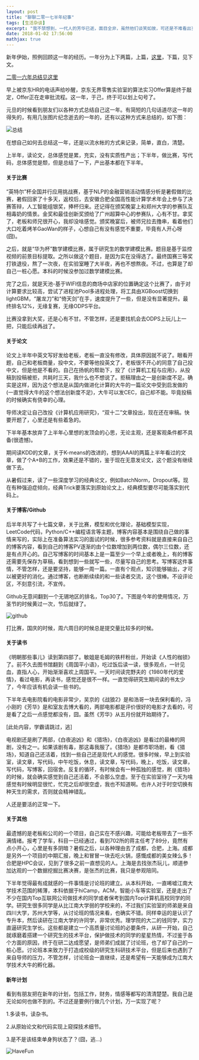```yaml
---
layout: post
title: "聊聊二零一七半年纪事"
tags: [生活杂谈]
excerpt: "我不禁想到，一代人的芳华已逝，面目全非，虽然他们谈笑如故，可还是不难看出岁月给每个人带来的改变。倒是刘峰和小萍显得更为知足，话虽不多，却待人温和"
date: 2018-01-02 17:56:00
mathjax: true
---
```



新年伊始，照例回顾这一年的经历。一年分为上下两篇，上篇，[这里](https://zhpmatrix.github.io/2017/07/30/semester-summary/)，下篇，见下文。

[二零一六年总结见这里](https://zhpmatrix.github.io/2016/12/31/summary-2016/)

早上被京东HR的电话声给吵醒，京东无界零售实验室的算法实习Offer算是终于敲定，Offer正在走审批流程。这一年，于己，终于可以划上句号了。

元旦的时候看到朋友们以各种方式总结自己这一年。有简短的几句话道尽这一年的得失的，有用几张图片纪念逝去的一年的，还有以这种方式来总结的，如下图：

![总结](http://a2.qpic.cn/psb?/V12FMoI24Z8EvF/KHWBinkfo.ctm4pQq8xLkCDpa.9xAfcQ6DyJ1u86XRg!/c/dGkAAAAAAAAA&ek=1&kp=1&pt=0&bo=0ALQAgAAAAARECc!&vuin=1332062790&tm=1514887200&sce=60-2-2&rf=0-0)

在想自己如何去总结这一年，还是以流水帐的方式来记录，简单，直白，清楚。

上半年，读论文，总体感觉是累，充实，没有实质性产出；下半年，做比赛，写代码，总体感觉是颓，但是总结了一下，产出基本都在下半年。

####    关于比赛

“英特尔”杯全国并行应用挑战赛，基于NLP的金融营销活动情感分析是暑假做的比赛，暑假回家了十多天，返校后，去安徽合肥全国高性能计算学术年会上参与了决赛答辩，人工智能组银奖，捧杯归来。还记得在颁奖晚宴上和郑州大学的参赛队互相毒奶的情景。金奖和最佳创新奖颁给了广州超算中心的参赛队，心有不甘。拿奖了，老板和师兄很开心，我却没啥感觉。颁奖晚宴后，被师兄拉去撸串，看着他们大口吃着烤羊GaoWan的样子，心想自己有没有感觉不重要，毕竟有人开心呀(囧)。

之后，就是“华为杯”数学建模比赛，属于研究生的数学建模比赛。题目是基于监控视频的前景目标提取。之所以做这个题目，是因为实在没得选了。最终国赛三等奖打铁退役，熬了一次夜，在实验室睡了大半夜，再也不想熬夜。不过，也算是了却自己一桩心愿。本科的时候没参加过数学建模比赛。

完了之后，就是天池-基于WIFI信息的商场中店家的位置确定这个比赛了，由于对计算要求比较高，尝试了进程池Pool多进程处理，将工具由XGBoost切换到lightGBM，“屠龙刀”和“倚天剑”在手，速度提升了一些，但是没有显著提升。最终排名12%，无缘复赛，无缘ODPS平台。

比赛没拿到大奖，还是心有不甘。不管怎样，还是要找机会去ODPS上玩儿上一把，只能后续再战了。

####    关于论文

论文上半年中英文写好发给老板，老板一直没有修改，具体原因就不说了。眼看开题，自己和老板商量，投中文，不要等他投英文了，老板很不开心的同意了自己投中文，但是他是不看的。自己在扬帆的帮助下，投了《计算机工程与应用》，从投稿到投稿被拒，共耗时三天，我什么也不想说了。拒稿理由之一是创新度不足。确实是这样，因为这个想法是从国内做进化计算的大牛的一篇论文中受到启发做的(一直觉得大牛的这个想法创新度不足)，大牛可以发CEC，自己却不能。毕竟投稿的时候确实有侥幸的心理。

导师决定让自己改投《计算机应用研究》，“双十二”文章投出，现在还在审稿。快要开题了，心里还是有些着急的。

下半年基本放弃了上半年心里想的发顶会的心思，无论主观，还是客观条件都不具备(很遗憾)。

期间读KDD的文章，关于K-means的改进的，想到AAAI的两篇上半年看过的文章，做了个A+B的工作，效果还是不错的，鉴于现在无意发论文，这个题没有继续做下去。

从暑假过来，读了一些深度学习的经典论文，例如BatchNorm，Dropout等。现在有种强迫症倾向，经典Trick要落实到原始论文上，经典模型要尽可能落实到代码上。


####    关于博客/Github

后半年共写了十七篇文章，关于比赛，模型和优化理论，基础模型实现，LeetCode代码，Python/C++编程语言等主题，博客内容基本是围绕自己做的事情来写的，实际上在准备算法实习的面试的时候，很多参考资料就是直接来自自己的博客内容，看到自己的博客PV逐渐的由个位数增加到两位数，偶尔三位数，还是有点开心的。自己写博客的时间基本上是一篇至少一个早上或者晚上，有的博客还需要先保存为草稿，看到想到一些就写一些，尽量写自己的思考。写博客这件事情，不管怎样，还是要坚持，能够一周一篇。一直有个观点，知识能够输出，才可以被更好的消化。通过博客，也断断续续的和一些读者交流，这个很棒。不设评论区，不刻意引流，不宣传。

Github无意间翻到一个无锡地区的排名，Top30了。下图是今年的使用情况，万圣节的时候黄过一次，节后就绿了。

![github](http://wx2.sinaimg.cn/mw690/aba7d18bgy1fn2ha6hoonj20k904eaa8.jpg)

打比赛，国庆的时候，周六周日的时候总是提交量比较多的时候。

####    关于读书

《明朝那些事儿》读到第四部了。敏姐是毛姆的铁杆粉丝，开始读《人性的枷锁》了。前不久去图书馆翻到《周国平小语》，吃过饭后读一读，很多观点，一针见血，直指人心，开始渐渐喜欢上周国平。一天时间读完野夫的《1980年代的爱情》，看过电影，再读书，感觉还是很不一样。一直觉得研究生期间读的书太少了，今年应该有机会读一些书的。

下半年去电影院看的电影非常少，吴京的《战狼2》是和浩哥一块去保利看的，冯小刚的《芳华》是和室友去博大看的，两部电影都是评价很好的电影才去看的，可是看了之后一点感觉都没有，囧。虽然《芳华》从五月份就开始期待了。

[此处内容，学霸请跳过，逃]

电视剧还是刷了两部，《白夜追凶》和《猎场》，《白夜追凶》是看过的最棒的网剧，没有之一。如果该剧有毒，那这毒我服了。《猎场》是都市职场剧，看《猎场》，知道自己还活着，找到一些自己还是现代人的感觉。很多时候，早上到实验室，读文章，写代码，中午吃饭，休息，读文章，写代码，晚上，吃饭，读文章，写代码，写博客，回宿舍。反复的循环，有时候会有一种孤独的感觉，刷《猎场》的时候，就会确实感觉到自己还活着，不会那么空虚。至于在实验室待了一天为啥感觉有时候明显很忙，忙完之后却很空虚，我也不知道啊。也许人对于时空切换有种天生的需求，否则就会精神错乱。

人还是要活的正常一下。

####    关于其他

最遗憾的是老板和公司的一个项目，自己实在不感兴趣，可能给老板带去了一些不满情绪。报考了学车，科目一已经通过，看到702所的蒋主任考了89分，竟然有点小开心，心里是有多阴暗？暑假之后，以各种理由去了成都，合肥，上海。成都是另外一个项目的中期汇报，晚上和冒冒一块去吃火锅，感慨成都的美女辣么多！合肥是HPC会议，见到了很多之前一直想见的人。上海是去找张杰玩儿，顺道参加达观的一个数据挖掘比赛决赛，是张杰的比赛，我只是参观陪同。

下半年觉得最有成就感的一件事情是讨论班的建立。从本科开始，一直唏嘘江南大学技术范围的稀薄，本科依据于hiCamp，ACM，智能小车等实验室，还是走出了不少在国内Top互联网公司做技术的同学或者保考到国内Top计算机高校同学的同学。研究生很多同学是从比江南大学弱的学校来的，不过我们实验室的师弟是来自四川大学，苏州大学等，从讨论班的情况来看，也确实不错。同样幸运的是认识了专升本，然后读研在江南大学的许同学，非常优秀。理学院的大二的钱同学，实力直逼研究生学长。这些都是建立一个高质量讨论班的必要条件，从研一开始，自己就琢磨着搭建一个研究生的技术平台，保护做技术的同学的星星热情，不过鉴于各个方面的原因，终于在研二达成愿望，是师弟们成就了讨论班，也了却了自己的一桩心愿。讨论班本来致力于打造成校级的研究生科研技术平台，但是后来也遇到了来自导师的压力，不管怎样，讨论班会一直继续，还是希望有一天能够成为江南大学技术大牛的孵化器。

####    新年计划

看到有朋友把在新年的计划，包括工作，财务，情感等都写的清清楚楚。我自己是无论如何也做不到的。不过还是要例行做几个计划，万一实现了呢？

1.多读书，读杂书。

2.从原始论文和代码实现上窥探技术细节。

3.是不是该结束单身狗状态了？(囧，逃...)


![HaveFun](http://wx4.sinaimg.cn/mw690/aba7d18bgy1fn2i4kfdnuj209q0bht9j.jpg)









